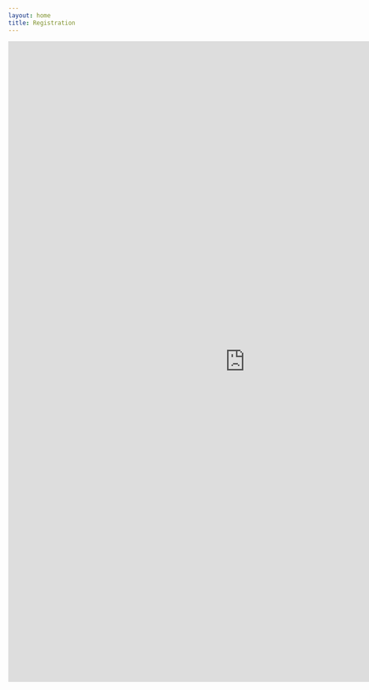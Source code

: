 ```yaml
---
layout: home
title: Registration
---
```


<iframe src="https://docs.google.com/forms/d/1TuUh3Q_SQPuLOUZJ5QVljO6fF1PlEfTzyqKCMjuF3rs/viewform?embedded=true" width="960" height="1300" scrolling="no" frameborder="0" marginheight="0" marginwidth="0">Loading...</iframe>

